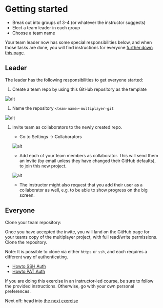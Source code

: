 # Getting started

* Break out into groups of 3-4 (or whatever the instructor suggests)
* Elect a team leader in each group
* Choose a team name

Your team leader now has some special responsibilities below, and when those tasks are done, you will find instructions for everyone [further down this page](#everyone).

## Leader

The leader has the following responsibilities to get everyone started:

1. Create a team repo by using this GitHub repository as the template

![alt](img/use-template.png)

1. Name the repository `<team-name>-multiplayer-git`

![alt](img/create-repo.png)

1. Invite team as collaborators to the newly created repo.

   * Go to Settings -> Collaborators

    ![alt](img/settings.png)

   * Add each of your team members as collaborator. This will send them an invite (by email unless they have changed their GitHub defaults), to join this new project.

    ![alt](img/collaborators.png)

   * The instructor might also request that you add their user as a collaborator as well, e.g. to be able to show progress on the big screen. 

## Everyone

Clone your team repository:

Once you have accepted the invite, you will land on the GitHub page for your teams copy of the multiplayer project, with full read/write permissions. Clone the repository.

Note: It is possible to clone via either `https` or `ssh`, and each requires a different way of authenticating.

* [Howto SSH Auth](Howto_SSH_Auth.md)
* [Howto PAT Auth](Howto_PAT_Auth.md)

If you are doing this exercise in an instructor-led course, be sure to follow the provided instructions. Otherwise, go with your own personal preferences.

Next off: head into [the next exercise](https://github.com/eficode-academy/multiplayer-git/blob/main/Exercise-1.md)
